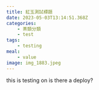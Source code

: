 ```yaml
---
title: 紅玉測試標題
date: 2023-05-03T13:14:51.368Z
categories: 
    - 茶類分類
    - test
tags: 
    - testing
meal: 
    - value
image: img_1883.jpeg
---
```

t﻿his is testing on is there a deploy?